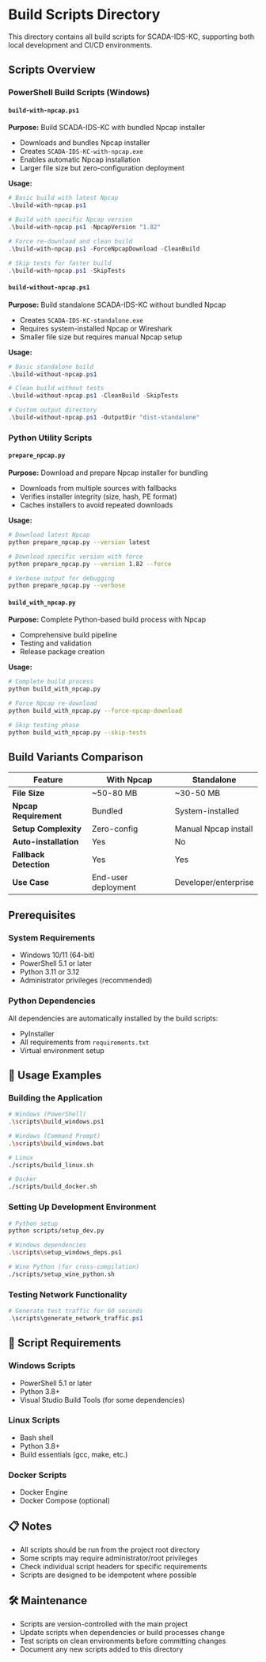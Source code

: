 # Build Scripts Directory

This directory contains all build scripts for SCADA-IDS-KC, supporting both local development and CI/CD environments.

## Scripts Overview

### PowerShell Build Scripts (Windows)

#### `build-with-npcap.ps1`
**Purpose:** Build SCADA-IDS-KC with bundled Npcap installer
- Downloads and bundles Npcap installer
- Creates `SCADA-IDS-KC-with-npcap.exe`
- Enables automatic Npcap installation
- Larger file size but zero-configuration deployment

**Usage:**
```powershell
# Basic build with latest Npcap
.\build-with-npcap.ps1

# Build with specific Npcap version
.\build-with-npcap.ps1 -NpcapVersion "1.82"

# Force re-download and clean build
.\build-with-npcap.ps1 -ForceNpcapDownload -CleanBuild

# Skip tests for faster build
.\build-with-npcap.ps1 -SkipTests
```

#### `build-without-npcap.ps1`
**Purpose:** Build standalone SCADA-IDS-KC without bundled Npcap
- Creates `SCADA-IDS-KC-standalone.exe`
- Requires system-installed Npcap or Wireshark
- Smaller file size but requires manual Npcap setup

**Usage:**
```powershell
# Basic standalone build
.\build-without-npcap.ps1

# Clean build without tests
.\build-without-npcap.ps1 -CleanBuild -SkipTests

# Custom output directory
.\build-without-npcap.ps1 -OutputDir "dist-standalone"
```

### Python Utility Scripts

#### `prepare_npcap.py`
**Purpose:** Download and prepare Npcap installer for bundling
- Downloads from multiple sources with fallbacks
- Verifies installer integrity (size, hash, PE format)
- Caches installers to avoid repeated downloads

**Usage:**
```bash
# Download latest Npcap
python prepare_npcap.py --version latest

# Download specific version with force
python prepare_npcap.py --version 1.82 --force

# Verbose output for debugging
python prepare_npcap.py --verbose
```

#### `build_with_npcap.py`
**Purpose:** Complete Python-based build process with Npcap
- Comprehensive build pipeline
- Testing and validation
- Release package creation

**Usage:**
```bash
# Complete build process
python build_with_npcap.py

# Force Npcap re-download
python build_with_npcap.py --force-npcap-download

# Skip testing phase
python build_with_npcap.py --skip-tests
```

## Build Variants Comparison

| Feature | With Npcap | Standalone |
|---------|-------------|------------|
| **File Size** | ~50-80 MB | ~30-50 MB |
| **Npcap Requirement** | Bundled | System-installed |
| **Setup Complexity** | Zero-config | Manual Npcap install |
| **Auto-installation** | Yes | No |
| **Fallback Detection** | Yes | Yes |
| **Use Case** | End-user deployment | Developer/enterprise |

## Prerequisites

### System Requirements
- Windows 10/11 (64-bit)
- PowerShell 5.1 or later
- Python 3.11 or 3.12
- Administrator privileges (recommended)

### Python Dependencies
All dependencies are automatically installed by the build scripts:
- PyInstaller
- All requirements from `requirements.txt`
- Virtual environment setup

## 📝 Usage Examples

### Building the Application
```bash
# Windows (PowerShell)
.\scripts\build_windows.ps1

# Windows (Command Prompt)
.\scripts\build_windows.bat

# Linux
./scripts/build_linux.sh

# Docker
./scripts/build_docker.sh
```

### Setting Up Development Environment
```bash
# Python setup
python scripts/setup_dev.py

# Windows dependencies
.\scripts\setup_windows_deps.ps1

# Wine Python (for cross-compilation)
./scripts/setup_wine_python.sh
```

### Testing Network Functionality
```powershell
# Generate test traffic for 60 seconds
.\scripts\generate_network_traffic.ps1
```

## 🔧 Script Requirements

### Windows Scripts
- PowerShell 5.1 or later
- Python 3.8+
- Visual Studio Build Tools (for some dependencies)

### Linux Scripts
- Bash shell
- Python 3.8+
- Build essentials (gcc, make, etc.)

### Docker Scripts
- Docker Engine
- Docker Compose (optional)

## 📋 Notes

- All scripts should be run from the project root directory
- Some scripts may require administrator/root privileges
- Check individual script headers for specific requirements
- Scripts are designed to be idempotent where possible

## 🛠️ Maintenance

- Scripts are version-controlled with the main project
- Update scripts when dependencies or build processes change
- Test scripts on clean environments before committing changes
- Document any new scripts added to this directory
